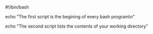 #!/bin/bash

echo "The first script is the begining of every bash program\n"

echo "The second script lists the contents of your working directory"

